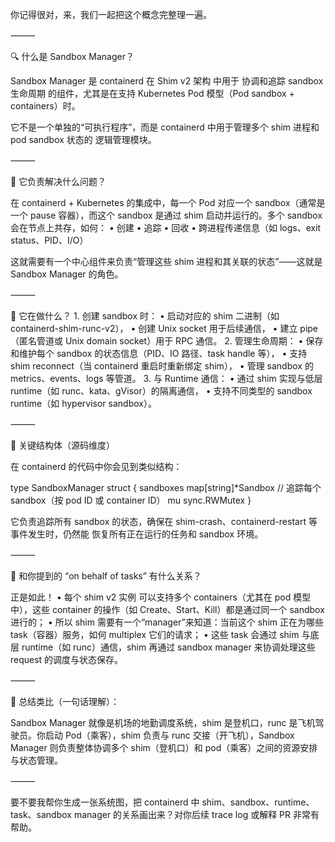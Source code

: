 你记得很对，来，我们一起把这个概念完整理一遍。

⸻

🔍 什么是 Sandbox Manager？

Sandbox Manager 是 containerd 在 Shim v2 架构 中用于 协调和追踪 sandbox 生命周期 的组件，尤其是在支持 Kubernetes Pod 模型（Pod sandbox + containers）时。

它不是一个单独的“可执行程序”，而是 containerd 中用于管理多个 shim 进程和 pod sandbox 状态的 逻辑管理模块。

⸻

🧠 它负责解决什么问题？

在 containerd + Kubernetes 的集成中，每一个 Pod 对应一个 sandbox（通常是一个 pause 容器），而这个 sandbox 是通过 shim 启动并运行的。多个 sandbox 会在节点上共存，如何：
	•	创建
	•	追踪
	•	回收
	•	跨进程传递信息（如 logs、exit status、PID、I/O）

这就需要有一个中心组件来负责“管理这些 shim 进程和其关联的状态”——这就是 Sandbox Manager 的角色。

⸻

🔧 它在做什么？
	1.	创建 sandbox 时：
	•	启动对应的 shim 二进制（如 containerd-shim-runc-v2），
	•	创建 Unix socket 用于后续通信，
	•	建立 pipe（匿名管道或 Unix domain socket）用于 RPC 通信。
	2.	管理生命周期：
	•	保存和维护每个 sandbox 的状态信息（PID、IO 路径、task handle 等），
	•	支持 shim reconnect（当 containerd 重启时重新绑定 shim），
	•	管理 sandbox 的 metrics、events、logs 等管道。
	3.	与 Runtime 通信：
	•	通过 shim 实现与低层 runtime（如 runc、kata、gVisor）的隔离通信，
	•	支持不同类型的 sandbox runtime（如 hypervisor sandbox）。

⸻

🧱 关键结构体（源码维度）

在 containerd 的代码中你会见到类似结构：

type SandboxManager struct {
    sandboxes map[string]*Sandbox // 追踪每个 sandbox（按 pod ID 或 container ID）
    mu        sync.RWMutex
}

它负责追踪所有 sandbox 的状态，确保在 shim-crash、containerd-restart 等事件发生时，仍然能 恢复所有正在运行的任务和 sandbox 环境。

⸻

🧵 和你提到的 “on behalf of tasks” 有什么关系？

正是如此！
	•	每个 shim v2 实例 可以支持多个 containers（尤其在 pod 模型中），这些 container 的操作（如 Create、Start、Kill）都是通过同一个 sandbox 进行的；
	•	所以 shim 需要有一个“manager”来知道：当前这个 shim 正在为哪些 task（容器）服务，如何 multiplex 它们的请求；
	•	这些 task 会通过 shim 与底层 runtime（如 runc）通信，shim 再通过 sandbox manager 来协调处理这些 request 的调度与状态保存。

⸻

📌 总结类比（一句话理解）：

Sandbox Manager 就像是机场的地勤调度系统，shim 是登机口，runc 是飞机驾驶员。你启动 Pod（乘客），shim 负责与 runc 交接（开飞机），Sandbox Manager 则负责整体协调多个 shim（登机口）和 pod（乘客）之间的资源安排与状态管理。

⸻

要不要我帮你生成一张系统图，把 containerd 中 shim、sandbox、runtime、task、sandbox manager 的关系画出来？对你后续 trace log 或解释 PR 非常有帮助。